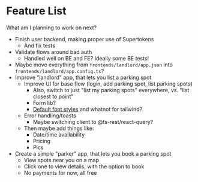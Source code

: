 # Feature List

What am I planning to work on next?

- Finish user backend, making proper use of Supertokens
  - And fix tests
- Validate flows around bad auth
  - Handled well on BE and FE? Ideally some BE tests!
- Maybe move everything from `frontends/landlord/app.json` into `frontends/landlord/app.config.ts`?
- Improve "landlord" app, that lets you list a parking spot
  - Improve UI for base flow (login, add parking spot, list parking spots)
    - Also, switch to just "list my parking spots" everywhere, vs. "list closest to point"
    - Form lib?
    - [Default font styles](https://tailwindcss.com/docs/font-family) and whatnot for tailwind?
  - Error handling/toasts
    - Maybe switching client to @ts-rest/react-query?
  - Then maybe add things like:
    - Date/time availability
    - Pricing
    - Pics
- Create a simple "parker" app, that lets you book a parking spot
  - View spots near you on a map
  - Click one to view details, with the option to book
  - No payments for now, all free
